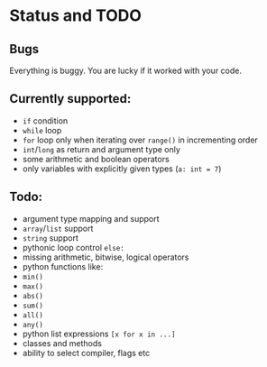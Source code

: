 # Status and TODO

## Bugs

Everything is buggy. You are lucky if it worked with your code.

## Currently supported:
- `if` condition
- `while` loop
- `for` loop only when iterating over `range()` in incrementing order
- `int`/`long` as return and argument type only
- some arithmetic and boolean operators
- only variables with explicitly given types (`a: int = 7`)

## Todo:
- argument type mapping and support
- `array`/`list` support
- `string` support
- pythonic loop control `else:`
- missing arithmetic, bitwise, logical operators
- python functions like:
 - `min()`
 - `max()`
 - `abs()`
 - `sum()`
 - `all()`
 - `any()`
- python list expressions `[x for x in ...]`
- classes and methods
- ability to select compiler, flags etc

